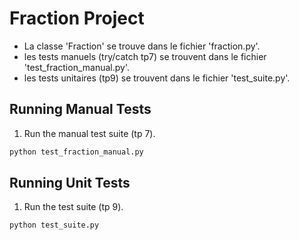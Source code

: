 # Fraction Project

- La classe 'Fraction' se trouve dans le fichier 'fraction.py'.
- les tests manuels (try/catch tp7) se trouvent dans le fichier 'test_fraction_manual.py'.
- les tests unitaires (tp9) se trouvent dans le fichier 'test_suite.py'.

## Running Manual Tests

1. Run the manual test suite (tp 7).

```sh
python test_fraction_manual.py
```

## Running Unit Tests

1. Run the test suite (tp 9).

```sh
python test_suite.py
```

